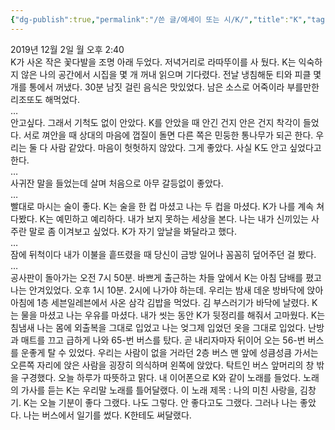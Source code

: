 ```yaml
---
{"dg-publish":true,"permalink":"/쓴 글/에세이 또는 시/K/","title":"K","tags":["꽃","아침"],"noteIcon":""}
---
```


2019년 12월 2일 월 오후 2:40
<br/>
K가 사온 작은 꽃다발을 조명 아래 두었다. 저녁거리로 라따뚜이를 사 뒀다. K는 익숙하지 않은 나의 공간에서 시집을 몇 개 꺼내 읽으며 기다렸다. 전날 냉침해둔 티와 피클 몇 개를 통에서 꺼냈다. 30분 남짓 걸린 음식은 맛있었다. 남은 소스로 어죽이라 부를만한 리조또도 해먹었다.<br/>
…<br/>
안고싶다. 그래서 기척도 없이 안았다. K를 안았을 때 안긴 건지 안은 건지 착각이 들었다. 서로 껴안을 때 상대의 마음에 껍질이 돌면 다른 쪽은 민둥한 통나무가 되곤 한다. 우리는 둘 다 사람 같았다. 마음이 헛헛하지 않았다. 그게 좋았다. 사실 K도 안고 싶었다고 한다.<br/>
…<br/>
사귀잔 말을 들었는데 살며 처음으로 아무 갈등없이 좋았다.<br/>
…<br/>
빨대로 마시는 술이 좋다. K는 술을 한 컵 마셨고 나는 두 컵을 마셨다. K가 나를 계속 쳐다봤다. K는 예민하고 예리하다. 내가 보지 못하는 세상을 본다. 나는 내가 신끼있는 사주란 말로 좀 이겨보고 싶었다. K가 자기 앞날을 봐달라고 했다.<br/>
…<br/>
잠에 뒤척이다 내가 이불을 흩뜨렸을 때 당신이 금방 일어나 꼼꼼히 덮어주던 걸 봤다.<br/>
…<br/>
공사판이 돌아가는 오전 7시 50분. 바쁘게 출근하는 차들 앞에서 K는 아침 담배를 폈고 나는 안겨있었다. 오후 1시 10분. 2시에 나가야 하는데. 우리는 밤새 데운 방바닥에 앉아 아침에 1층 세븐일레븐에서 사온 삼각 김밥을 먹었다. 김 부스러기가 바닥에 날렸다. K는 물을 마셨고 나는 우유를 마셨다. 내가 씻는 동안 K가 뒷정리를 해줘서 고마웠다. K는 침냄새 나는 몸에 외출복을 그대로 입었고 나는 엊그제 입었던 옷을 그대로 입었다. 난방과 매트를 끄고 급하게 나와 65-번 버스를 탔다. 곧 내리자마자 뒤이어 오는 56-번 버스를 운좋게 탈 수 있었다. 우리는 사람이 없을 거라던 2층 버스 맨 앞에 성큼성큼 가서는 오른쪽 자리에 앉은 사람을 굉장히 의식하며 왼쪽에 앉았다. 탁트인 버스 앞머리의 창 밖을 구경했다. 오늘 하루가 따뜻하고 맑다. 내 이어폰으로 K와 같이 노래를 들었다. 노래의 가사를 듣는 K는 우리말 노래를 틀어달랬다. 이 노래 제목 : 나의 미친 사랑을, 김창기. K는 오늘 기분이 좋다 그랬다. 나도 그렇다. 안 좋다고도 그랬다. 그러나 나는 좋았다. 나는 버스에서 일기를 썼다. K한테도 써달랬다.<br/>
